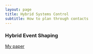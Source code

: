 ```yaml
---
layout: page
title: Hybrid Systems Control
subtitle: How to plan through contacts
---
```


### Hybrid Event Shaping

[My paper](https://arxiv.org/abs/2110.01123)
